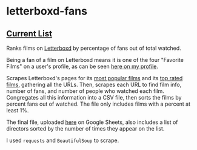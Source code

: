 # letterboxd-fans
<h2><a href = "https://docs.google.com/spreadsheets/d/1uAvvD6t5Kl_w8uZs47fj9abIOpcKBO4aQhLUbP19inU/edit?usp=sharing">Current List</a></h2>

Ranks films on <a href = "http://letterboxd.com">Letterboxd</a> by percentage of fans out of total watched.

Being a fan of a film on Letterboxd means it is one of the four "Favorite Films" on a user's profile, as can be seen <a href = "http://letterboxd.com/alda/">here on my profile</a>.

Scrapes Letterboxd's pages for its <a href = "http://letterboxd.com/films/popular/">most popular films</a> and its <a href = "http://letterboxd.com/films/by/rating/">top rated films</a>, gathering all the URLs.
Then, scrapes each URL to find film info, number of fans, and number of people who watched each film.
Congregates all this information into a CSV file, then sorts the films by percent fans out of watched. The file only includes films with a percent at least 1%. 

The final file, uploaded <a href = "https://docs.google.com/spreadsheets/d/1uAvvD6t5Kl_w8uZs47fj9abIOpcKBO4aQhLUbP19inU/edit?usp=sharing">here</a> on Google Sheets, also includes a list of directors sorted by the number of times they appear on the list.

I used `requests` and `BeautifulSoup` to scrape.
